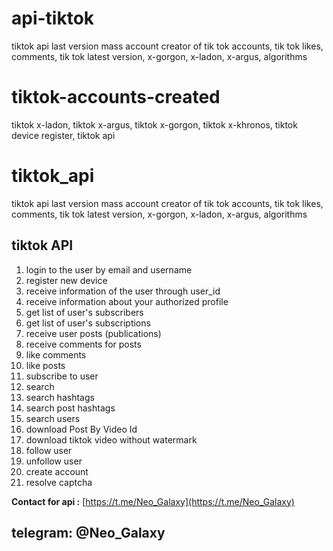 # api-tiktok
 tiktok api last version mass account creator of tik tok accounts, tik tok likes, comments, tik tok latest version, x-gorgon, x-ladon, x-argus, algorithms

# tiktok-accounts-created
tiktok x-ladon, tiktok x-argus, tiktok x-gorgon, tiktok x-khronos, tiktok device register, tiktok api


# tiktok_api
 tiktok api last version mass account creator of tik tok accounts, tik tok likes, comments, tik tok latest version, x-gorgon, x-ladon, x-argus, algorithms

## tiktok API

1. login to the user by email and username
2. register new device
3. receive information of the user through user_id
4. receive information about your authorized profile
5. get list of user's subscribers
6. get list of user's subscriptions
7. receive user posts (publications)
8. receive comments for posts
9. like comments
10. like posts
11. subscribe to user
12. search
13. search hashtags
14. search post hashtags
15. search users
16. download Post By Video Id
17. download tiktok video without watermark
18. follow user
19. unfollow user
20. create account
21. resolve captcha



**Contact for api :** [https://t.me/Neo_Galaxy](https://t.me/Neo_Galaxy)
## telegram: @Neo_Galaxy

